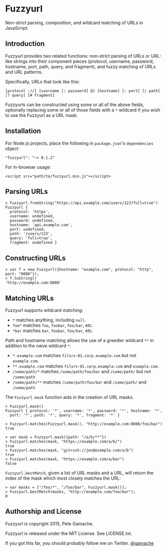 # Fuzzyurl

Non-strict parsing, composition, and wildcard matching of URLs in
JavaScript.

## Introduction

Fuzzyurl provides two related functions: non-strict parsing of URLs or
URL-like strings into their component pieces (protocol, username, password,
hostname, port, path, query, and fragment), and fuzzy matching of URLs
and URL patterns.

Specifically, URLs that look like this:

    [protocol ://] [username [: password] @] [hostname] [: port] [/ path] [? query] [# fragment]

Fuzzyurls can be constructed using some or all of the above
fields, optionally replacing some or all of those fields with a `*`
wildcard if you wish to use the Fuzzyurl as a URL mask.


## Installation

For Node.js projects, place the following in `package.json`'s
`dependencies` object:

    "fuzzyurl": "~> 0.1.2"

For in-browser usage:

    <script src="path/to/fuzzyurl.min.js"></script>


## Parsing URLs

    > Fuzzyurl.fromString("https://api.example.com/users/123?full=true")
    Fuzzyurl {
      protocol: 'https',
      username: undefined,
      password: undefined,
      hostname: 'api.example.com',
      port: undefined,
      path: '/users/123',
      query: 'full=true',
      fragment: undefined }


## Constructing URLs

    > var f = new Fuzzyurl({hostname: "example.com", protocol: "http", port: "8080"});
    > f.toString()
    'http://example.com:8080'


## Matching URLs

Fuzzyurl supports wildcard matching:

* `*` matches anything, including `null`.
* `foo*` matches `foo`, `foobar`, `foo/bar`, etc.
* `*bar` matches `bar`, `foobar`, `foo/bar`, etc.

Path and hostname matching allows the use of a greedier wildcard `**` in
addition to the naive wildcard `*`:

* `*.example.com` matches `filsrv-01.corp.example.com` but not `example.com`.
* `**.example.com` matches `filsrv-01.corp.example.com` and `example.com`.
* `/some/path/*` matches `/some/path/foo/bar` and `/some/path/`
   but not `/some/path`
* `/some/path/**` matches `/some/path/foo/bar` and `/some/path/`
   and `/some/path`

The `Fuzzyurl.mask` function aids in the creation of URL masks.

    > Fuzzyurl.mask()
    Fuzzyurl { protocol: '*', username: '*', password: '*', hostname: '*',
      port: '*', path: '*', query: '*', fragment: '*' }

    > Fuzzyurl.matches(Fuzzyurl.mask(), "http://example.com:8080/foo/bar")
    true

    > var mask = Fuzzyurl.mask({path: "/a/b/**"})
    > Fuzzyurl.matches(mask, "https://example.com/a/b/")
    true
    > Fuzzyurl.matches(mask, "git+ssh://jen@example.com/a/b")
    true
    > Fuzzyurl.matches(mask, "https://example.com/a/bar")
    false

`Fuzzyurl.bestMatch`, given a list of URL masks and a URL, will return
the index of the mask which most closely matches the URL:

    > var masks = ["/foo/*", "/foo/bar", Fuzzyurl.mask()];
    > Fuzzyurl.bestMatch(masks, "http://example.com/foo/bar");
    0


## Authorship and License

Fuzzyurl is copyright 2015, Pete Gamache.

Fuzzyurl is released under the MIT License.  See LICENSE.txt.

If you got this far, you should probably follow me on Twitter.
[@gamache](https://twitter.com/gamache)

